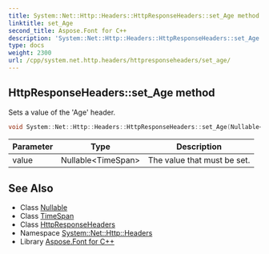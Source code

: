 ```yaml
---
title: System::Net::Http::Headers::HttpResponseHeaders::set_Age method
linktitle: set_Age
second_title: Aspose.Font for C++
description: 'System::Net::Http::Headers::HttpResponseHeaders::set_Age method. Sets a value of the ''Age'' header in C++.'
type: docs
weight: 2300
url: /cpp/system.net.http.headers/httpresponseheaders/set_age/
---
```

## HttpResponseHeaders::set_Age method


Sets a value of the 'Age' header.

```cpp
void System::Net::Http::Headers::HttpResponseHeaders::set_Age(Nullable<TimeSpan> value)
```


| Parameter | Type | Description |
| --- | --- | --- |
| value | Nullable\<TimeSpan\> | The value that must be set. |

## See Also

* Class [Nullable](../../../system/nullable/)
* Class [TimeSpan](../../../system/timespan/)
* Class [HttpResponseHeaders](../)
* Namespace [System::Net::Http::Headers](../../)
* Library [Aspose.Font for C++](../../../)
